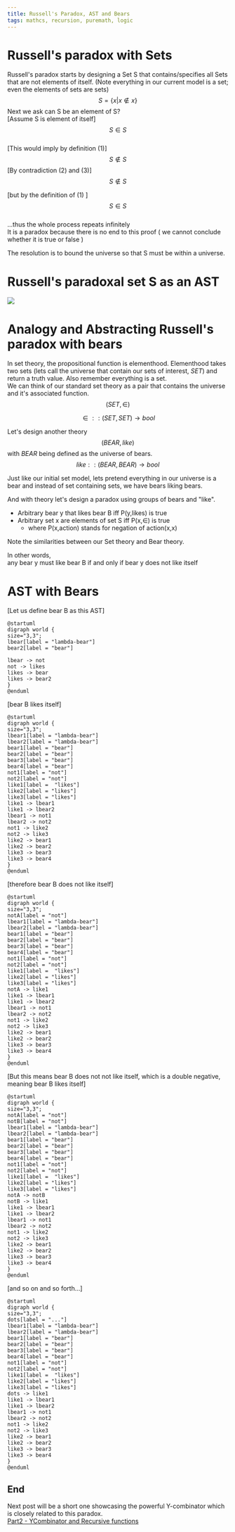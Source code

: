 ```yaml
---
title: Russell's Paradox, AST and Bears
tags: mathcs, recursion, puremath, logic
---
```


# Russell's paradox with Sets 

Russell's paradox starts by designing a Set S that contains/specifies all Sets that are not elements of itself. (Note everything in our current model is a set; even the elements of sets are sets)
$$ S = \{ x | x \notin x \} \tag{1}$$
Next we ask can S be an element of S?  
[Assume S is element of itself] 
$$S \in S \tag{2}$$   
[This would imply by definition (1)]
$$S \notin S \tag{3}$$
[By contradiction (2) and (3)]  
$$S \notin S \tag{4}$$

[but by the definition of (1) ]  
$$S \in S \tag{5}$$  
...thus the whole process repeats infinitely  
It is a paradox because there is no end to this proof ( we cannot conclude whether it is true or false )

The resolution is to bound the universe so that S must be within a universe.  

# Russell's paradoxal set S as an AST

![](/images/ycomb/ycombinator.svg)  



# Analogy and Abstracting Russell's paradox with bears
In set theory, the propositional function is elementhood.
Elementhood takes two sets (lets call the universe that contain our sets of interest, $SET$) and return a truth value. Also remember everything is a set.  
We can think of our standard set theory as a pair that contains the universe and it's associated function.
$$(SET,\in)$$

$$ \in :: (SET,SET) \rightarrow bool $$ 



Let's design another theory $$(BEAR, like)$$ with $BEAR$ being defined as the universe of bears.  
$$ like :: (BEAR,BEAR) \rightarrow bool $$

Just like our initial set model, lets pretend everything in our universe is a bear and instead of set containing sets, we have bears liking bears.  

And with theory let's design a paradox using groups of bears and "like".



* Arbitrary bear y that likes bear B iff P(y,likes) is true 
* Arbitrary set x are elements of set S iff P(x,$\in$) is true 
    * where P(x,action) stands for negation of action(x,x) 

Note the similarities between our Set theory and Bear theory.

In other words,  
any bear y must like bear B if and only if bear y does not like itself

# AST with Bears

[Let us define bear B as this AST]  

```plantuml
@startuml
digraph world {
size="3,3";
lbear[label = "lambda-bear"]
bear2[label = "bear"]

lbear -> not 
not -> likes
likes -> bear
likes -> bear2
}
@enduml
```


[bear B likes itself]  
```plantuml
@startuml
digraph world {
size="3,3";
lbear1[label = "lambda-bear"]
lbear2[label = "lambda-bear"]
bear1[label = "bear"]
bear2[label = "bear"]
bear3[label = "bear"]
bear4[label = "bear"]
not1[label = "not"]
not2[label = "not"]
like1[label =  "likes"]
like2[label = "likes"]
like3[label = "likes"]
like1 -> lbear1
like1 -> lbear2
lbear1 -> not1
lbear2 -> not2
not1 -> like2
not2 -> like3
like2 -> bear1
like2 -> bear2
like3 -> bear3
like3 -> bear4
}
@enduml
```


[therefore bear B does not like itself]  
```plantuml
@startuml
digraph world {
size="3,3";
notA[label = "not"]
lbear1[label = "lambda-bear"]
lbear2[label = "lambda-bear"]
bear1[label = "bear"]
bear2[label = "bear"]
bear3[label = "bear"]
bear4[label = "bear"]
not1[label = "not"]
not2[label = "not"]
like1[label =  "likes"]
like2[label = "likes"]
like3[label = "likes"]
notA -> like1
like1 -> lbear1
like1 -> lbear2
lbear1 -> not1
lbear2 -> not2
not1 -> like2
not2 -> like3
like2 -> bear1
like2 -> bear2
like3 -> bear3
like3 -> bear4
}
@enduml
```


[But this means bear B does not not like itself, which is a double negative, meaning bear B likes itself]
```plantuml
@startuml
digraph world {
size="3,3";
notA[label = "not"]
notB[label = "not"]
lbear1[label = "lambda-bear"]
lbear2[label = "lambda-bear"]
bear1[label = "bear"]
bear2[label = "bear"]
bear3[label = "bear"]
bear4[label = "bear"]
not1[label = "not"]
not2[label = "not"]
like1[label =  "likes"]
like2[label = "likes"]
like3[label = "likes"]
notA -> notB
notB -> like1
like1 -> lbear1
like1 -> lbear2
lbear1 -> not1
lbear2 -> not2
not1 -> like2
not2 -> like3
like2 -> bear1
like2 -> bear2
like3 -> bear3
like3 -> bear4
}
@enduml
```


[and so on and so forth...]  
```plantuml
@startuml
digraph world {
size="3,3";
dots[label = "..."]
lbear1[label = "lambda-bear"]
lbear2[label = "lambda-bear"]
bear1[label = "bear"]
bear2[label = "bear"]
bear3[label = "bear"]
bear4[label = "bear"]
not1[label = "not"]
not2[label = "not"]
like1[label =  "likes"]
like2[label = "likes"]
like3[label = "likes"]
dots -> like1
like1 -> lbear1
like1 -> lbear2
lbear1 -> not1
lbear2 -> not2
not1 -> like2
not2 -> like3
like2 -> bear1
like2 -> bear2
like3 -> bear3
like3 -> bear4
}
@enduml
```


## End

Next post will be a short one showcasing the powerful Y-combinator which is closely related to this paradox.  
[Part2 - YCombinator and Recursive  functions](/posts/2018-05-23-YParadox2.html)